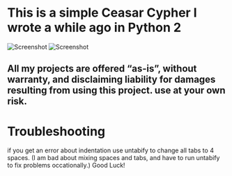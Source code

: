 # This is a simple Ceasar Cypher I wrote a while ago in Python 2
![Screenshot](https://img.shields.io/badge/Platform-Universal-brightgreen)
![Screenshot](https://img.shields.io/badge/Language-Python2-blue)


## All my projects are offered “as-is”, without warranty, and disclaiming liability for damages resulting from using this project. use at your own risk. 

# Troubleshooting
if you get an error about indentation use untabify to change all tabs to 4 spaces. 
(I am bad about mixing spaces and tabs, and have to run untabify to fix problems occationally.)
Good Luck!
